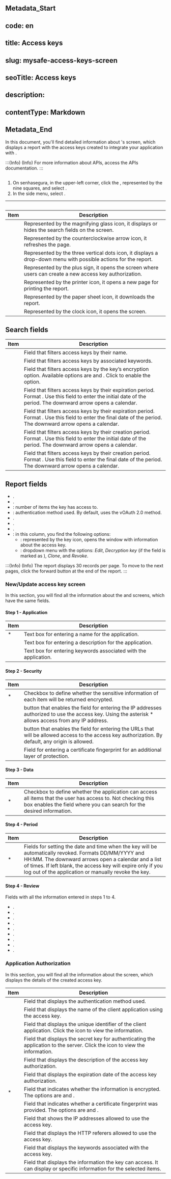 ## Metadata_Start 
## code: en
## title: Access keys 
## slug: mysafe-access-keys-screen 
## seoTitle: Access keys 
## description:  
## contentType: Markdown 
## Metadata_End
In this document, you'll find detailed information about 's  screen, which displays a report with the access keys created to integrate your application with .

:::(Info) (Info)
For more information about  APIs, access the  APIs documentation.
:::

## 

1. On senhasegura, in the upper-left corner, click the , represented by the nine squares, and select .  
2. In the side menu, select . 
 ---

## 

| Item | Description |
| ----- | ----- |
|  | Represented by the magnifying glass icon, it displays or hides the search fields on the screen. |
|  | Represented by the counterclockwise arrow icon, it refreshes the page. |
|  | Represented by the three vertical dots icon, it displays a drop-down menu with possible actions for the report. |
|  | Represented by the plus sign, it opens the  screen where users can create a new access key authorization. |
|  | Represented by the printer icon, it opens a new page for printing the report. |
|  | Represented by the paper sheet icon, it downloads the report. |
|  | Represented by the clock icon, it opens the  screen. |

## Search fields

| Item | Description |
| --- | --- |
|  | Field that filters access keys by their name. |
|  | Field that filters access keys by associated keywords. |
|  | Field that filters access keys by the key’s encryption option. Available options are  and . Click  to enable the  option. |
|  | Field that filters access keys by their expiration period. Format . Use this field to enter the initial date of the period. The downward arrow opens a calendar. |
|  | Field that filters access keys by their expiration period. Format . Use this field to enter the final date of the period. The downward arrow opens a calendar. |
|  | Field that filters access keys by their creation period. Format . Use this field to enter the initial date of the period. The downward arrow opens a calendar. |
|  | Field that filters access keys by their creation period. Format . Use this field to enter the final date of the period. The downward arrow opens a calendar. |

## Report fields

* .
* .
* : number of items the key has access to. 
* : authentication method used. By default,  uses the vOAuth 2.0 method.
* .
* .
* .
* : in this column, you find the following options:
    * : represented by the key icon, opens the  window with information about the access key.
    * : dropdown menu with the options: *Edit*, *Decryption key* (if the  field is marked as ), *Clone*, and *Revoke*.


:::(Info) (Info)
The report displays 30 records per page. To move to the next pages, click the forward button at the end of the report.
:::


### New/Update access key screen
In this section, you will find all the information about the  and  screens, which have the same fields.

#### Step 1 - Application
| Item | Description |
| --- | --- |
| * | Text box for entering a name for the application. |
|  | Text box for entering a description for the application. |
|  | Text box for entering keywords associated with the application. |

#### Step 2 - Security
| Item | Description |
| --- | --- |
| * | Checkbox to define whether the sensitive information of each item will be returned encrypted. |
|  |  button that enables the  field for entering the IP addresses authorized to use the access key. Using the asterisk * allows access from any IP address. |
|  |  button that enables the  field for entering the URLs that will be allowed access to the access key authorization. By default, any origin is allowed. |
|  | Field for entering a certificate fingerprint for an additional layer of protection. |


#### Step 3 - Data
| Item | Description |
| --- | --- |
| * | Checkbox to define whether the application can access all  items that the user has access to. Not checking this box enables the  field where you can search for the desired information. |

#### Step 4 - Period
| Item | Description |
| --- | --- |
| * | Fields for setting the date and time when the key will be automatically revoked. Formats DD/MM/YYYY and HH:MM. The downward arrows open a calendar and a list of times. If left blank, the access key will expire only if you log out of the application or manually revoke the key.|

#### Step 4 - Review

Fields with all the information entered in steps 1 to 4.
* .
* .
* .
* .
* .
* .
* .
* .
* .


### Application Authorization

In this section, you will find all the information about the  screen, which displays the details of the created access key.

| Item | Description |
| --- | --- |
|  | Field that displays the authentication method used. |
|  | Field that displays the name of the client application using the access key. |
|  | Field that displays the unique identifier of the client application. Click the  icon to view the information. |
|  | Field that displays the secret key for authenticating the application to the server. Click the  icon to view the information. |
|  | Field that displays the description of the access key authorization.  |
|  | Field that displays the expiration date of the access key authorization.|
| * | Field that indicates whether the information is encrypted. The options are  and .|
|  | Field that indicates whether a certificate fingerprint was provided. The options are  and . |
|  | Field that shows the IP addresses allowed to use the access key. |
|  | Field that displays the HTTP referers allowed to use the access key.|
|  | Field that displays the keywords associated with the access key. |
|  | Field that displays the information the key can access. It can display  or specific information for the selected items.|